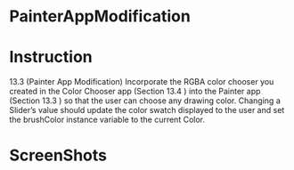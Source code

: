 # PainterAppModification
# Instruction
13.3 (Painter App Modification) Incorporate the RGBA color chooser you created in the Color Chooser app (Section 13.4 ) into the Painter app (Section 13.3 )
so that the user can choose any drawing color. Changing a Slider’s value should update the color swatch displayed to the user and set the brushColor instance variable to the current Color.

# ScreenShots
![]()

![]()

![]()

![]()

